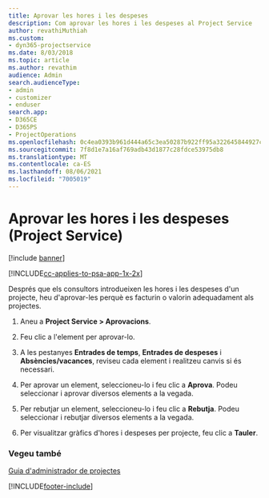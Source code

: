 ```yaml
---
title: Aprovar les hores i les despeses
description: Com aprovar les hores i les despeses al Project Service
author: revathiMuthiah
ms.custom:
- dyn365-projectservice
ms.date: 8/03/2018
ms.topic: article
ms.author: revathim
audience: Admin
search.audienceType:
- admin
- customizer
- enduser
search.app:
- D365CE
- D365PS
- ProjectOperations
ms.openlocfilehash: 0c4ea0393b961d444a65c3ea50287b922ff95a322645844927ce9379fdb7e6b1
ms.sourcegitcommit: 7f8d1e7a16af769adb43d1877c28fdce53975db8
ms.translationtype: MT
ms.contentlocale: ca-ES
ms.lasthandoff: 08/06/2021
ms.locfileid: "7005019"
---
```

# <a name="approve-time-and-expenses-project-service"></a>Aprovar les hores i les despeses (Project Service)

[!include [banner](../includes/psa-now-project-operations.md)]

[!INCLUDE[cc-applies-to-psa-app-1x-2x](../includes/cc-applies-to-psa-app-1x-2x.md)]

Després que els consultors introdueixen les hores i les despeses d'un projecte, heu d'aprovar-les perquè es facturin o valorin adequadament als projectes.  
  
1.  Aneu a **Project Service > Aprovacions**.  
  
2.  Feu clic a l'element per aprovar-lo.  
  
3.  A les pestanyes **Entrades de temps**, **Entrades de despeses** i **Absències/vacances**, reviseu cada element i realitzeu canvis si és necessari.  
  
4.  Per aprovar un element, seleccioneu-lo i feu clic a **Aprova**. Podeu seleccionar i aprovar diversos elements a la vegada.  
  
5.  Per rebutjar un element, seleccioneu-lo i feu clic a **Rebutja**. Podeu seleccionar i rebutjar diversos elements a la vegada.  
  
6.  Per visualitzar gràfics d'hores i despeses per projecte, feu clic a **Tauler**.  
  
### <a name="see-also"></a>Vegeu també  
 [Guia d'administrador de projectes](../psa/project-manager-guide.md)


[!INCLUDE[footer-include](../includes/footer-banner.md)]